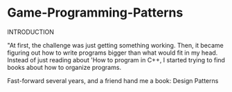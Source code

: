 # Game-Programming-Patterns

INTRODUCTION

"At first, the challenge was just getting something working. Then, it became figuring out how to write programs bigger than what would fit in my head. Instead of just reading about 'How to program in C++, I started trying to find books about how to organize programs.

Fast-forward several years, and a friend hand me a book: Design Patterns
